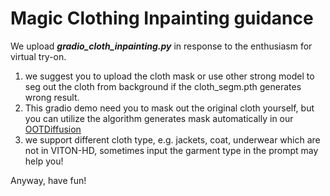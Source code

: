 # Magic Clothing Inpainting guidance

We upload ***gradio_cloth_inpainting.py*** in response to the enthusiasm for virtual try-on.

1. we suggest you to upload the cloth mask or use other strong model to seg out the cloth from background if the cloth_segm.pth generates wrong result.
2. This gradio demo need you to mask out the original cloth yourself, but you can utilize the algorithm generates mask automatically in our [OOTDiffusion](https://github.com/levihsu/OOTDiffusion) 
3. we support different cloth type, e.g. jackets, coat, underwear which are not in VITON-HD, sometimes input the garment type in the prompt may help you!

Anyway, have fun!
